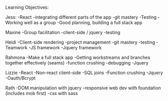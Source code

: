Learning Objectives:

Jess: 
  -React
  -integrating different parts of the app
  -git mastery
  -Testing
  -Working well as a group
  -Good planning, building a full stack app
  
Maxine
  -Group facilitation
  -client-side / jquery
  -testing
  
Heidi
  -Client-side rendering
  -project management
  -git mastery
  -testing
  -Teamwork
  -JS framework
  -Jquery framework

Rahmona
  -Make a full stack app
  -Getting workstreams and branches together effectively (seams)
  -function crushing
  -debugging
  -Jquery
  
Lizzie
  -React
  -Non-react client-side
  -SQL joins
  -Function crushing
  -Jquery
  -Oauth/Bcrypt

  
Rath
  -DOM manipulation with jquery
  -responsive web dev with foundation (includes mob first)
  -css with sass
  
  
  
  
